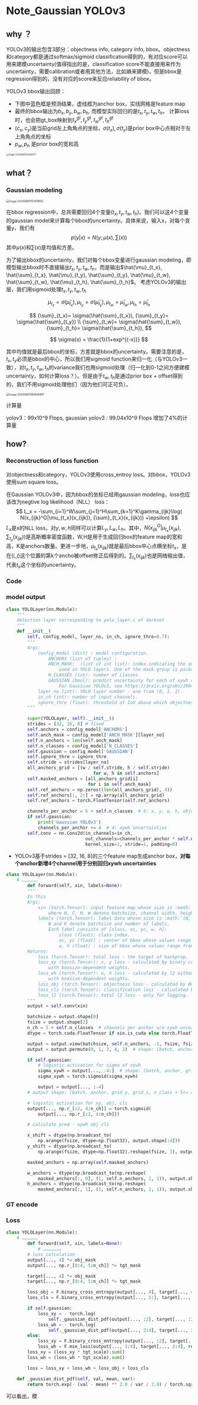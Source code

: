 # Note_Gaussian YOLOv3

## why ？

YOLOv3的输出包含3部分：objectness info, category info, bbox。objectness和category都是通过softmax/sigmoid classification得到的，有对应score可以用来建模uncertainty(值得指出的是，classification score不能直接用来作为uncertainty，需要calibration或者用其他方法，比如熵来建模)，但是bbox是regression得到的，没有对应的score来反应reliability of bbox。

YOLOv3 bbox输出回顾：

- 下图中蓝色框是预测结果，虚线框为anchor box，实线网格是feature map
- 最终的bbox输出为$b_x, b_y, b_w, b_h$,  而模型实际回归的是$t_x, t_y, t_w, t_h$， 计算loss时，也会把gt_box映射到$t_x^{gt}, t_y^{gt}, t_w^{gt}, t_h^{gt}$
- $(c_x, c_y )$是当前grid左上角角点的坐标，$\sigma(t_x), \sigma(t_y)$是prior box中心点相对于左上角角点的坐标
- $p_w, p_h$ 是prior box的宽和高


<img src="https://tva1.sinaimg.cn/large/007S8ZIlly1ghg6e9cdi2j30o80nk77n.jpg" alt="image-20200805193456177" style="zoom:40%;" />

## what？

### Gaussian modeling

<img src="https://tva1.sinaimg.cn/large/007S8ZIlly1ghg6e9y3thj30no0eydhy.jpg" alt="image-20200805153518552" style="zoom:50%;" />

在bbox regression中，总共需要回归4个变量($t_x, t_y, t_w, t_h$)。我们可以这4个变量的gaussian model来计算每个bbox的uncertainty。具体来说，输入x，对每个变量y，我们有
$$
p(y|x) = N(y;\mu(x), \sum(x))
$$
其中$\mu(x)$和$\sum(x)$是均值和方差。

为了输出bbox的uncertainty，我们对每个bbox变量进行gaussian modeling，即模型输出bbox时不直接输出$t_x, t_y, t_w, t_h$，而是输出$\hat{\mu}_{t_x}, \hat{\sum}_{t_x}, \hat{\mu}_{t_y}, \hat{\sum}_{t_y}, \hat{\mu}_{t_w}, \hat{\sum}_{t_w},  \hat{\mu}_{t_h}, \hat{\sum}_{t_h}$。 考虑YOLOv3的输出层，我们用sigmoid处理$t_x, t_y, t_w, t_h$

$$
\mu_{t_x} = \sigma(\hat{\mu}_{t_x}), \mu_{t_y} = \sigma(\hat{\mu}_{t_y}), \mu_{t_w} = \hat{\mu}_{t_w}, \mu_{t_h} = \hat{\mu}_{t_h}
$$

$$
{\sum}_{t_x}= \sigma(\hat{\sum}_{t_x}), 
{\sum}_{t_y}= \sigma(\hat{\sum}_{t_y}) \\
{\sum}_{t_w}= \sigma(\hat{\sum}_{t_w}),
{\sum}_{t_h}= \sigma(\hat{\sum}_{t_h}),
$$

$$
\sigma(x) = \frac{1}{1+exp^{(-x)}}
$$

其中均值就是最后bbox的坐标，方差就是bbox的uncertainty。需要注意的是，$t_x, t_y$必须是bbox的中心，所以我们用sigmoid function来归一化（与YOLOv3一致），对$t_x, t_y, t_w, t_h$的variance我们也用sigmoid处理（归一化到0-1之间方便建模uncertainty，如何计算loss？）。但是由于$t_w, t_h$是通过prior box + offset得到的，我们不用sigmoid处理他们（因为他们可正可负）。

<img src="https://tva1.sinaimg.cn/large/007S8ZIlly1ghg6e91bn6j31ay0kaaed.jpg" alt="image-20200805160928497" style="zoom:50%;" />

计算量

yolov3：99x10^9 Flops, gaussian yolov3 : 99.04x10^9 Flops 增加了4%的计算量



## how?

### Reconstruction of loss function

对objectness和category，YOLOv3使用cross_entroy loss。对bbox，YOLOv3使用sum square loss。

在Gaussian YOLOv3中，因为bbox的坐标已经用gaussian modeling，loss也应该改为negtive log likelihood（NLL） loss：
$$
L_x = -\sum_{i=1}^W\sum_{j=1}^H\sum_{k=1}^K\gamma_{ijk}\log(
N(x_{ijk}^G|\mu_{t_x}(x_{ijk}), {\sum}_{t_x}(x_{ijk}))
+\epsilon)
$$
$L_x$是x的NLL loss，对$y,w,h$同样可以计算$L_y,L_w,L_h$。其中，$N(x_{ijk}^G|\mu_{t_x}(x_{ijk}), {\sum}_{t_x}(x_{ijk}))$是高斯概率密度函数，W,H是用于生成回归box的feature map的宽和高，K是anchors数量。更进一步地，$\mu_{t_x}(x_{ijk})$就是最后bbox中心点横坐标$t_x$，是在$(i,j)$这个位置的第k个ancho被offset修正后得到的。${\sum}_{t_x}(x_{ijk})$也是网络输出值，代表$t_x$这个坐标的uncertainty。



### Code

### model output

```python
class YOLOLayer(nn.Module):
    """
    detection layer corresponding to yolo_layer.c of darknet
    """
    def __init__(
        self, config_model, layer_no, in_ch, ignore_thre=0.7):
        """
        Args:
            config_model (dict) : model configuration.
                ANCHORS (list of tuples) :
                ANCH_MASK:  (list of int list): index indicating the anchors to be
                    used in YOLO layers. One of the mask group is picked from the list.
                N_CLASSES (int): number of classes
                GAUSSIAN (bool): predict uncertainty for each of xywh coordinates in Gaussian YOLOv3 way.
                    For Gaussian YOLOv3, see https://arxiv.org/abs/1904.04620
            layer_no (int): YOLO layer number - one from (0, 1, 2).
            in_ch (int): number of input channels.
            ignore_thre (float): threshold of IoU above which objectness training is ignored.
        """

        super(YOLOLayer, self).__init__()
        strides = [32, 16, 8] # fixed
        self.anchors = config_model['ANCHORS']
        self.anch_mask = config_model['ANCH_MASK'][layer_no]
        self.n_anchors = len(self.anch_mask)
        self.n_classes = config_model['N_CLASSES']
        self.gaussian = config_model['GAUSSIAN']
        self.ignore_thre = ignore_thre
        self.stride = strides[layer_no]
        all_anchors_grid = [(w / self.stride, h / self.stride)
                                 for w, h in self.anchors]
        self.masked_anchors = [all_anchors_grid[i]
                               for i in self.anch_mask]
        self.ref_anchors = np.zeros((len(all_anchors_grid), 4))
        self.ref_anchors[:, 2:] = np.array(all_anchors_grid)
        self.ref_anchors = torch.FloatTensor(self.ref_anchors)

        channels_per_anchor = 5 + self.n_classes  # 5: x, y, w, h, objectness
        if self.gaussian:
            print('Gaussian YOLOv3')
            channels_per_anchor += 4  # 4: xywh uncertainties 
        self.conv = nn.Conv2d(in_channels=in_ch,
                              out_channels=channels_per_anchor * self.n_anchors,
                              kernel_size=1, stride=1, padding=0)
```

- YOLOv3基于strides = [32, 16, 8]的三个feature map生成anchor box，**对每个anchor新增4个channel用于分别回归xywh uncertainties**

```python
class YOLOLayer(nn.Module):
  	# ………………
		def forward(self, xin, labels=None):
        """
        In this
        Args:
            xin (torch.Tensor): input feature map whose size is :math:`(N, C, H, W)`, \
                where N, C, H, W denote batchsize, channel width, height, width respectively.
            labels (torch.Tensor): label data whose size is :math:`(N, K, 5)`. \
                N and K denote batchsize and number of labels.
                Each label consists of [class, xc, yc, w, h]:
                    class (float): class index.
                    xc, yc (float) : center of bbox whose values range from 0 to 1.
                    w, h (float) : size of bbox whose values range from 0 to 1.
        Returns:
            loss (torch.Tensor): total loss - the target of backprop.
            loss_xy (torch.Tensor): x, y loss - calculated by binary cross entropy (BCE) \
                with boxsize-dependent weights.
            loss_wh (torch.Tensor): w, h loss - calculated by l2 without size averaging and \
                with boxsize-dependent weights.
            loss_obj (torch.Tensor): objectness loss - calculated by BCE.
            loss_cls (torch.Tensor): classification loss - calculated by BCE for each class.
            loss_l2 (torch.Tensor): total l2 loss - only for logging.
        """
        output = self.conv(xin)

        batchsize = output.shape[0]
        fsize = output.shape[2]
        n_ch = 5 + self.n_classes  # channels per anchor w/o xywh unceartainties
        dtype = torch.cuda.FloatTensor if xin.is_cuda else torch.FloatTensor

        output = output.view(batchsize, self.n_anchors, -1, fsize, fsize)
        output = output.permute(0, 1, 3, 4, 2)  # shape: [batch, anchor, grid_y, grid_x, channels_per_anchor]

        if self.gaussian:
            # logistic activation for sigma of xywh
            sigma_xywh = output[..., -4:]  # shape: [batch, anchor, grid_y, grid_x, 4(= xywh uncertainties)]
            sigma_xywh = torch.sigmoid(sigma_xywh)

            output = output[..., :-4]
        # output shape: [batch, anchor, grid_y, grid_x, n_class + 5(= x, y, w, h, objectness)]

        # logistic activation for xy, obj, cls
        output[..., np.r_[:2, 4:n_ch]] = torch.sigmoid(
            output[..., np.r_[:2, 4:n_ch]])

        # calculate pred - xywh obj cls

        x_shift = dtype(np.broadcast_to(
            np.arange(fsize, dtype=np.float32), output.shape[:4]))
        y_shift = dtype(np.broadcast_to(
            np.arange(fsize, dtype=np.float32).reshape(fsize, 1), output.shape[:4]))

        masked_anchors = np.array(self.masked_anchors)

        w_anchors = dtype(np.broadcast_to(np.reshape(
            masked_anchors[:, 0], (1, self.n_anchors, 1, 1)), output.shape[:4]))
        h_anchors = dtype(np.broadcast_to(np.reshape(
            masked_anchors[:, 1], (1, self.n_anchors, 1, 1)), output.shape[:4]))

```



### GT encode



### Loss

```python
class YOLOLayer(nn.Module):
  	# ………………
		def forward(self, xin, labels=None):
  			# …………………
        # loss calculation
        output[..., 4] *= obj_mask
        output[..., np.r_[0:4, 5:n_ch]] *= tgt_mask

        target[..., 4] *= obj_mask
        target[..., np.r_[0:4, 5:n_ch]] *= tgt_mask

        loss_obj = F.binary_cross_entropy(output[..., 4], target[..., 4], reduction='sum')
        loss_cls = F.binary_cross_entropy(output[..., 5:], target[..., 5:], reduction='sum')

        if self.gaussian:
            loss_xy = - torch.log(
                self._gaussian_dist_pdf(output[..., :2], target[..., :2], sigma_xywh[..., :2]) + 1e-9) / 2.0
            loss_wh = - torch.log(
                self._gaussian_dist_pdf(output[..., 2:4], target[..., 2:4], sigma_xywh[..., 2:4]) + 1e-9) / 2.0
        else:
            loss_xy = F.binary_cross_entropy(output[..., :2], target[..., :2], reduction='none')
            loss_wh = F.mse_loss(output[..., 2:4], target[..., 2:4], reduction='none') / 2.0
        loss_xy = (loss_xy * tgt_scale).sum()
        loss_wh = (loss_wh * tgt_scale).sum()

        loss = loss_xy + loss_wh + loss_obj + loss_cls

    def _gaussian_dist_pdf(self, val, mean, var):
        return torch.exp(- (val - mean) ** 2.0 / var / 2.0) / torch.sqrt(2.0 * np.pi * var)
```

可以看出，模

